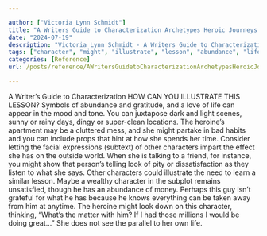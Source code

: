 ```yaml
---

author: ["Victoria Lynn Schmidt"]
title: "A Writers Guide to Characterization Archetypes Heroic Journeys and Other Elements of Dynamic Character Development - part0014_split_007.html"
date: "2024-07-19"
description: "Victoria Lynn Schmidt - A Writers Guide to Characterization Archetypes Heroic Journeys and Other Elements of Dynamic Character Development"
tags: ["character", "might", "illustrate", "lesson", "abundance", "life", "heroine", "look", "writer", "guide", "characterization", "symbol", "gratitude", "love", "appear", "mood", "tone", "juxtapose", "dark", "light", "scene", "sunny", "rainy", "day", "dingy"]
categories: [Reference]
url: /posts/reference/AWritersGuidetoCharacterizationArchetypesHeroicJourneysandOtherElementsofDynamicCharacterDevelopment-part0014split007html

---
```



A Writer’s Guide to Characterization
HOW CAN YOU ILLUSTRATE THIS LESSON?
Symbols of abundance and gratitude, and a love of life can appear in the mood and tone. You can juxtapose dark and light scenes, sunny or rainy days, dingy or super-clean locations. The heroine’s apartment may be a cluttered mess, and she might partake in bad habits and you can include props that hint at how she spends her time.
Consider letting the facial expressions (subtext) of other characters impart the effect she has on the outside world. When she is talking to a friend, for instance, you might show that person’s telling look of pity or dissatisfaction as they listen to what she says.
Other characters could illustrate the need to learn a similar lesson. Maybe a wealthy character in the subplot remains unsatisfied, though he has an abundance of money. Perhaps this guy isn’t grateful for what he has because he knows everything can be taken away from him at anytime. The heroine might look down on this character, thinking, “What’s the matter with him? If I had those millions I would be doing great…” She does not see the parallel to her own life.
